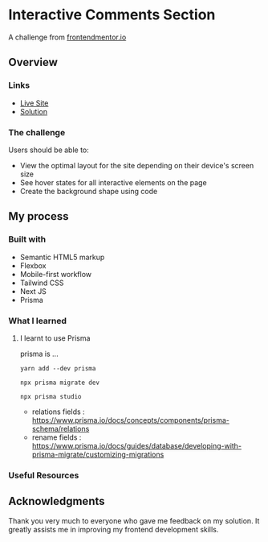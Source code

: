 # Interactive Comments Section

<!-- screenshots here -->

A challenge from [frontendmentor.io](https://www.frontendmentor.io/)

## Overview

### Links

- [Live Site](https://your-live-site-url.com)
- [Solution](https://your-solution-url.com)

### The challenge

Users should be able to:

- View the optimal layout for the site depending on their device's screen size
- See hover states for all interactive elements on the page
- Create the background shape using code

## My process

### Built with

- Semantic HTML5 markup
- Flexbox
- Mobile-first workflow
- Tailwind CSS
- Next JS
- Prisma

### What I learned

1. I learnt to use Prisma

   prisma is ...

   ```
   yarn add --dev prisma
   ```

   ```
   npx prisma migrate dev
   ```

   ```
   npx prisma studio
   ```

   - relations fields : https://www.prisma.io/docs/concepts/components/prisma-schema/relations
   - rename fields : https://www.prisma.io/docs/guides/database/developing-with-prisma-migrate/customizing-migrations

### Useful Resources

## Acknowledgments

Thank you very much to everyone who gave me feedback on my solution. It greatly assists me in improving my frontend development skills.
